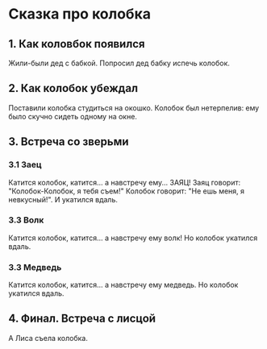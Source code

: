 # Сказка про колобка

## 1. Как коловбок появился
Жили-были дед с бабкой. Попросил дед бабку испечь колобок.

## 2. Как колобок убеждал
Поставили колобка студиться на окошко.
Колобок был нетерпелив: ему было скучно сидеть одному на окне.

## 3. Встреча со зверьми

### 3.1 Заец
Катится колобок, катится... а навстречу ему... ЗАЯЦ!
Заяц говорит: "Колобок-Колобок, я тебя съем!"
Колобок говорит: "Не ешь меня, я невкусный!". И укатился вдаль.

### 3.3 Волк
Катится колобок, катится... а навстречу ему волк! Но колобок укатился вдаль.

### 3.3 Медведь
Катится колобок, катится... а навстречу ему медведь. Но колобок укатился вдаль.

## 4. Финал. Встреча с лисцой
А Лиса съела колобка.

